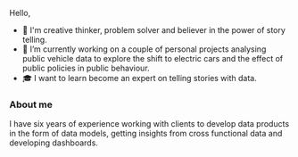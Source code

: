 Hello, 

- 💬 I'm creative thinker, problem solver and believer in the power of story telling.
- 🚙 I’m currently working on a couple of personal projects analysing public vehicle data to explore the shift to electric cars and the effect of public policies in public behaviour. 
- 🎓 I want to learn become an expert on telling stories with data. 

### About me
 I have six years of experience working with clients to develop data products in the form of data models, getting insights from cross functional data and developing dashboards.

